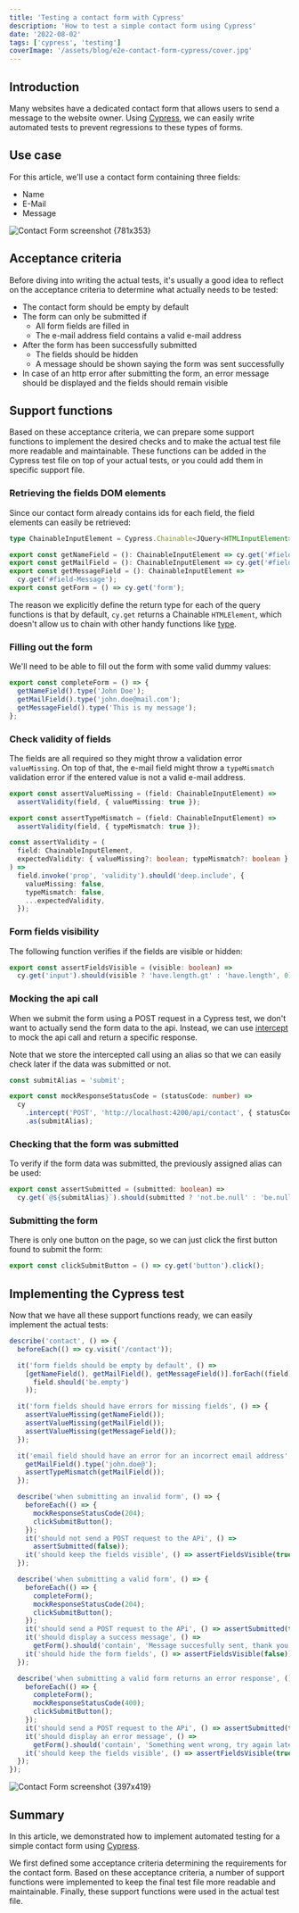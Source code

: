```yaml
---
title: 'Testing a contact form with Cypress'
description: 'How to test a simple contact form using Cypress'
date: '2022-08-02'
tags: ['cypress', 'testing']
coverImage: '/assets/blog/e2e-contact-form-cypress/cover.jpg'
---
```


## Introduction

Many websites have a dedicated contact form that allows users to send a message to the website owner.
Using [Cypress](https://www.cypress.io/), we can easily write automated tests to prevent regressions to these types of
forms.

## Use case

For this article, we'll use a contact form containing three fields:

- Name
- E-Mail
- Message

![Contact Form screenshot {781x353}](/assets/blog/e2e-contact-form-cypress/form.png)

## Acceptance criteria

Before diving into writing the actual tests, it's usually a good idea to reflect on the acceptance criteria to
determine what actually needs to be tested:

- The contact form should be empty by default
- The form can only be submitted if
  - All form fields are filled in
  - The e-mail address field contains a valid e-mail address
- After the form has been successfully submitted
  - The fields should be hidden
  - A message should be shown saying the form was sent successfully
- In case of an http error after submitting the form, an error message should be displayed and the fields should remain
  visible

## Support functions

Based on these acceptance criteria, we can prepare some support functions to implement the desired checks and to make
the actual test file more readable and maintainable. These functions can be added in the Cypress test file on top of
your actual tests, or you could add them in specific support file.

### Retrieving the fields DOM elements

Since our contact form already contains ids for each field, the field elements can easily be retrieved:

```typescript
type ChainableInputElement = Cypress.Chainable<JQuery<HTMLInputElement>>;

export const getNameField = (): ChainableInputElement => cy.get('#field-Name');
export const getMailField = (): ChainableInputElement => cy.get('#field-Email');
export const getMessageField = (): ChainableInputElement =>
  cy.get('#field-Message');
export const getForm = () => cy.get('form');
```

The reason we explicitly define the return type for each of the query functions is that by default, `cy.get` returns a
Chainable `HTMLElement`, which doesn't allow us to chain with other handy functions
like [type](https://docs.cypress.io/api/commands/type).

### Filling out the form

We'll need to be able to fill out the form with some valid dummy values:

```typescript
export const completeForm = () => {
  getNameField().type('John Doe');
  getMailField().type('john.doe@mail.com');
  getMessageField().type('This is my message');
};
```

### Check validity of fields

The fields are all required so they might throw a validation error `valueMissing`. On top of that, the e-mail
field might throw a `typeMismatch` validation error if the entered value is not a valid e-mail address.

```typescript
export const assertValueMissing = (field: ChainableInputElement) =>
  assertValidity(field, { valueMissing: true });

export const assertTypeMismatch = (field: ChainableInputElement) =>
  assertValidity(field, { typeMismatch: true });

const assertValidity = (
  field: ChainableInputElement,
  expectedValidity: { valueMissing?: boolean; typeMismatch?: boolean }
) =>
  field.invoke('prop', 'validity').should('deep.include', {
    valueMissing: false,
    typeMismatch: false,
    ...expectedValidity,
  });
```

### Form fields visibility

The following function verifies if the fields are visible or hidden:

```typescript
export const assertFieldsVisible = (visible: boolean) =>
  cy.get('input').should(visible ? 'have.length.gt' : 'have.length', 0);
```

### Mocking the api call

When we submit the form using a POST request in a Cypress test, we don't want to actually send the form data to the api.
Instead, we can use [intercept](https://docs.cypress.io/api/commands/intercept) to mock the api call and return a
specific response.

Note that we store the intercepted call using an alias so that we can easily check later if the data was submitted or
not.

```typescript
const submitAlias = 'submit';

export const mockResponseStatusCode = (statusCode: number) =>
  cy
    .intercept('POST', 'http://localhost:4200/api/contact', { statusCode })
    .as(submitAlias);
```

### Checking that the form was submitted

To verify if the form data was submitted, the previously assigned alias can be used:

```typescript
export const assertSubmitted = (submitted: boolean) =>
  cy.get(`@${submitAlias}`).should(submitted ? 'not.be.null' : 'be.null');
```

### Submitting the form

There is only one button on the page, so we can just click the first button found to submit the form:

```typescript
export const clickSubmitButton = () => cy.get('button').click();
```

## Implementing the Cypress test

Now that we have all these support functions ready, we can easily implement the actual tests:

```typescript
describe('contact', () => {
  beforeEach(() => cy.visit('/contact'));

  it('form fields should be empty by default', () =>
    [getNameField(), getMailField(), getMessageField()].forEach((field) =>
      field.should('be.empty')
    ));

  it('form fields should have errors for missing fields', () => {
    assertValueMissing(getNameField());
    assertValueMissing(getMailField());
    assertValueMissing(getMessageField());
  });

  it('email field should have an error for an incorrect email address', () => {
    getMailField().type('john.doe@');
    assertTypeMismatch(getMailField());
  });

  describe('when submitting an invalid form', () => {
    beforeEach(() => {
      mockResponseStatusCode(204);
      clickSubmitButton();
    });
    it('should not send a POST request to the APi', () =>
      assertSubmitted(false));
    it('should keep the fields visible', () => assertFieldsVisible(true));
  });

  describe('when submitting a valid form', () => {
    beforeEach(() => {
      completeForm();
      mockResponseStatusCode(204);
      clickSubmitButton();
    });
    it('should send a POST request to the APi', () => assertSubmitted(true));
    it('should display a success message', () =>
      getForm().should('contain', 'Message succesfully sent, thank you!'));
    it('should hide the form fields', () => assertFieldsVisible(false));
  });

  describe('when submitting a valid form returns an error response', () => {
    beforeEach(() => {
      completeForm();
      mockResponseStatusCode(400);
      clickSubmitButton();
    });
    it('should send a POST request to the APi', () => assertSubmitted(true));
    it('should display an error message', () =>
      getForm().should('contain', 'Something went wrong, try again later.'));
    it('should keep the fields visible', () => assertFieldsVisible(true));
  });
});
```

![Contact Form screenshot {397x419}](/assets/blog/e2e-contact-form-cypress/execution.png)

## Summary

In this article, we demonstrated how to implement automated testing for a simple contact form using [Cypress](https://www.cypress.io/).

We first defined some acceptance criteria determining the requirements for the contact form. Based on these acceptance criteria, a number of support functions were implemented to keep the final test file more readable and maintainable.
Finally, these support functions were used in the actual test file.
